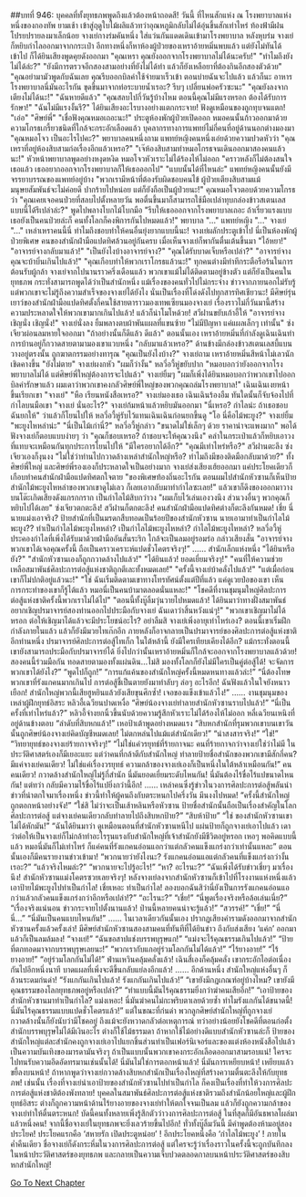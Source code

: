 ##บทที่ 946: บุคคลที่ทั้งยุทธภพพูดถึงแล้วต้องหน้าถอดสี!
วันนี้
ที่ไหนสักแห่ง
ณ โรงพยาบาลแห่งหนึ่งของกองทัพ
ยามเช้า เข้าสู่ฤดูใบไม้ผลิแล้วทว่าอุณหภูมิกลับไม่ได้อุ่นขึ้นสักเท่าไหร่ ท้องฟ้ามีฝนโปรยปรายลงมาเล็กน้อย จางเย่กางร่มคันหนึ่ง ใส่แว่นกันแดดเดินเข้ามาโรงพยาบาล หลังหุบร่ม จางเย่ก็หยิบกำไลออกมาจากกระเป๋า อีกทางหนึ่งก็หาห้องผู้ป่วยของเหราอ้ายหมิ่นพบแล้ว
แต่ยังไม่ทันได้เข้าไป ก็ได้ยินเสียงพูดคุยดังออกมา
"คุณเหรา คุณยังออกจากโรงพยาบาลไม่ได้นะครับ!"
"ทำไมถึงยังไม่ได้ล่ะ?"
"ยังมีการตรวจอีกสองสามอย่างที่ยังไม่ได้ทำ แล้วก็ยังเหลือยาที่ต้องกินอีกสองตัวด้วย"
"คุณอย่ามามัวพูดกับฉันเลย คุณรีบออกบิลค่าใช้จ่ายมาเร็วเข้า ตอนบ่ายฉันจะไปแล้ว แล้วก็นะ อาหารโรงพยาบาลนี่มันอะไรกัน ขุดขึ้นมาจากท่อระบายน้ำเรอะ? รีบๆ เปลี่ยนพ่อครัวซะนะ"
"คุณยังลงจากเตียงไม่ได้นะ!"
"ฉันหายดีแล้ว"
"คุณสลบไปกี่วันรู้บ้างไหม ตอนนี้คุณไม่มีแรงหรอก ต้องได้รับการรักษา!"
"ฉันไม่มีแรงงั้นรึ?"
ได้ยินเสียงอะไรบางอย่างแตกกระจาย!
ฟังดูเหมือนของถูกทุบจนแตก!
"เอ่อ"
"ศิษย์พี่"
"เชื่อฟังคุณหมอเถอะนะ!"
ประตูห้องพักผู้ป่วยเปิดออก หมอคนนั้นก้าวออกมาด้วยความโกรธเกรี้ยวชนิดที่ใกล้จะกระอักเลือดแล้ว
บุคลากรทางการแพทย์ไม่กี่คนที่อยู่ด้านนอกต่างมองมา
"คุณหมอโจว เป็นอะไรไปคะ?" พยาบาลคนหนึ่งถาม
แพทย์หญิงคนหนึ่งเอ่ยด้วยความปวดหัวว่า "คุณเหราที่อยู่ห้องสิบสามก่อเรื่องอีกแล้วเหรอ?"
"เจ๊ห้องสิบสามทำหมอโกรธจนเดินออกมาสองคนแล้วนะ!" หัวหน้าพยาบาลพูดอย่างหงุดหงิด
หมอโจวหัวเราะไม่ได้ร้องไห้ไม่ออก "คราวหลังก็ไม่ต้องสนใจเธอแล้ว เธออยากออกจากโรงพยาบาลก็ให้เธอออกไป"
"แบบนั้นได้ที่ไหนล่ะ" แพทย์หญิงคนนั้นยังมีจรรยาบรรณของแพทย์อยู่บ้าง "พวกเรามีหน้าที่ต้องรับผิดชอบคนไข้ ผู้ป่วยเตียงสิบสามแม้มนุษยสัมพันธ์จะไม่ค่อยดี ปากร้ายไปหน่อย แต่ก็ยังถือเป็นผู้ป่วยนะ!"
คุณหมอโจวตอบด้วยความโกรธว่า "คุณเคยเจอคนป่วยที่สลบไปตั้งหลายวัน พอตื่นขึ้นมาก็สามารถใช้มือเปล่าทุบกล่องข้าวสเตนเลสแบบนี้ได้รึเปล่าล่ะ?" พูดไปพลางโบกไม้โบกมือ "รีบให้เธอออกจากโรงพยาบาลเถอะ ถ้าเรี่ยวแรงแบบเธอยังเป็นคนป่วยล่ะก็ คนทั้งโลกก็คงพิการกันไปหมดแล้ว!"
พยาบาล "..."
แพทย์หญิง "..."
จางเย่ "..."
เหล่าเหราคนนี้นี่ ทำไมถึงชอบทำให้คนอื่นยุ่งยากแบบนี้นะ!
จางเย่ผลักประตูเข้าไป
นี่เป็นห้องพักผู้ป่วยพิเศษ
คนของสำนักฝ่ามือแปดทิศล้วนอยู่กันครบ เมื่อเห็นจางเย่ก็พากันตื่นเต้นขึ้นมา
"ไอ้หยา!"
"อาจารย์จางกลับมาแล้ว!"
"เป็นยังไงบ้างอาจารย์จาง?"
"คุณได้รับบาดเจ็บหรือเปล่า?"
"อาจารย์จาง คุณจะบ้าบิ่นเกินไปแล้ว!"
"คุณเกือบทำให้พวกเราโกรธแล้วนะ!"
ทุกคนต่างมีท่าทีกระตือรือร้นในการต้อนรับผู้กล้า จางเย่จากไปนานราวครึ่งเดือนแล้ว พวกเขาแม้ไม่ได้ติดตามอยู่ข้างตัว แต่ก็ยังเป็นคนในยุทธภพ กระทั่งสามารถพูดได้ว่าเป็นสำนักหนึ่ง แม้เรื่องของคนทั่วไปไม่กระจ่าง ข่าวจากภายนอกไม่รับรู้ แต่พวกเขาจะไม่รู้ถึงความสำเร็จของจางเย่ได้ยังไง นั่นเป็นเรื่องที่โด่งดังไปทุกสารทิศเชียวนะ! มีศิษย์รุ่นเยาว์ของสำนักฝ่ามือแปดทิศตั้งกี่คนใช้สายตาราวมองเทพเซียนมองจางเย่ เรื่องราวไม่กี่วันมานี้สร้างความประหลาดใจให้พวกเขามากเกินไปแล้ว! แล้วก็น่าโมโหด้วย!
สวีฝานขยับเก้าอี้ให้ "อาจารย์จาง เชิญนั่ง เชิญนั่ง!"
จางเย่นั่งลง ยิ้มพลางตบผ้าพันแผลที่แขนซ้าย "ไม่มีปัญหา แค่แผลเล็กๆ เท่านั้น"
ซ่งเจียวผ่อนลมหายใจออกมา "ถ้าอย่างนั้นก็ดีแล้ว ดีแล้ว"
ตอนนั้นเอง เหราอ้ายหมิ่นที่กำลังดูเฉินเฉินทำการบ้านอยู่ก็กวาดสายตามามองเขาแวบหนึ่ง "กลับมาแล้วเหรอ?"
ด้านข้างมีกล่องข้าวสเตนเลสบี้แบนวางอยู่ตรงนั้น ถูกฆาตกรรมอย่างทารุณ
"คุณเป็นยังไงบ้าง?" จางเย่ถาม
เหราอ้ายหมิ่นสีหน้าไม่เลวนัก เชิดคางขึ้น "ยังไม่ตาย"
จางเย่ผงกหัว "ผมก็ว่างั้น"
หลวี่อวี้หู่ขยับปาก "หมอบอกว่ายังออกจากโรงพยาบาลไม่ได้ แต่ศิษย์พี่ใหญ่ต้องการจะไปแล้ว"
จางเย่ยิ้มๆ "ผมก็เพิ่งได้ยินหมอบอกว่าพวกเขาไปออกบิลค่ารักษาแล้ว ผมเดาว่าพวกเขาคงกลัวศิษย์พี่ใหญ่ของพวกคุณถล่มโรงพยาบาล!"
เฉินเฉินเงยหน้าขึ้นเรียกเขา "จางเย่"
"หือ เรียนหนังสือเหรอ?" จางเย่มองเธอ
เฉินเฉินร้องอืม ทันใดนั้นก็จับจ้องไปที่กำไลบนมือเขา "จางเย่ นั่นอะไร?"
จางเย่ก้มหน้าแล้วหยิบมันออกมา "นี่เหรอ? กำไลน่ะ ถ้าเธอชอบฉันยกให้" ว่าแล้วก็โยนไปให้
หลวี่อวี้หู่รับไว้แทนเฉินเฉินก่อนยกขึ้นดู "โอ นี่คือไม้พะยูง?"
จางเย่ยิ้ม "พะยูงไหหลำน่ะ"
"นี่เป็นไม้เก่านี่?" หลวี่อวี้หู่กล่าว "ขนาดไม่ใช่เล็กๆ ด้วย ราคาน่าจะแพงมาก"
พอได้ฟังจางเย่ก็ตอบแบบง่ายๆ ว่า "คุณก็ชอบเหรอ? ถ้าชอบจะให้คุณวงนึง" คลำในกระเป๋าแล้วก็หยิบเอาวงที่แทบจะเหมือนกันทุกประการโยนไปให้ "มีใครอยากได้อีก?"
"คุณมีเท่าไหร่หรือ?" สวีฝานตะลึง
ซ่งเจียวเองก็งุนงง "ไม่ใช่ว่าท่านไปกวาดล้างเหล่าสำนักใหญ่หรือ? ทำไมถึงมีของติดมือกลับมาด้วย?"
ทั้งศิษย์พี่ใหญ่ และศิษย์พี่รองเองก็ประหลาดใจเป็นอย่างมาก
จางเย่ส่งเสียงเฮ้ยออกมา แค่ประโยคเดียวก็เกือบทำคนสำนักฝ่ามือแปดทิศตกใจตาย "ของพิเศษท้องถิ่นอะไรกัน ตอนผมไปสำนักหัวซานก็เห็นป้ายสำนักไม้พะยูงไหหลำของพวกเขาดูไม่เลว ก็เลยเอากลับมาทำกำไลซะเลย!" แล้วเขาก็ดึงของออกมาวางบนโต๊ะเกิดเสียงดังแกรกกราก เป็นกำไลไม้สิบกว่าวง "ผมเก็บไว้เล่นเองวงนึง ส่วนวงอื่นๆ พวกคุณก็หยิบไปได้เลย"
ซ่งเจียวตกตะลึง!
สวีฝานก็ตกตะลึง!
คนสำนักฝ่ามือแปดทิศต่างก็ตะลึงกันหมด!
เชี่ย นี่นายแม่งเอาจริง?
ป้ายสำนักที่เป็นมรดกสืบทอดเป็นร้อยปีของสำนักหัวซาน นายเอามาทำเป็นกำไลไม้พะยูง??
ทำเป็นกำไลไม้พะยูงไหหลำ?
เป็นกำไลไม้พะยูงไหหลำ?
กำไลไม้พะยูงไหหลำ?
หลวี่อวี้หู่ประคองกำไลที่เพิ่งได้รับมาด้วยฝ่ามืออันสั่นระริก ใกล้จะเป็นลมอยู่รอมร่อ กล่าวเสียงสั่น "อาจารย์จาง พวกเขาได้เจอคุณครั้งนี้ ถือเป็นคราวเคราะห์แปดชั่วโคตรจริงๆ!”
……
สำนักเล็กแห่งหนึ่ง
"ได้ยินหรือยัง?"
"สำนักหัวซานเองก็ถูกกวาดล้างไปแล้ว!"
"ได้ยินแล้ว! ยอดเยี่ยมจริงๆ!"
"คนที่ให้ความช่วยเหลือสมาพันธ์ศิลปะการต่อสู้แห่งชาติถูกตีเละทั้งหมดเลย!"
"ครั้งนี้จางเย่บ้าคลั่งไปแล้ว!"
"แต่เมื่อก่อนเขาก็ไม่ปกติอยู่แล้วนะ!"
"ใช่ ฉันเริ่มติดตามเขาทางโทรทัศน์ตั้งแต่ปีที่แล้ว แค่ดูเวยป๋อของเขา เห็นการกระทำของเขาก็รู้ได้แล้ว หมอนี่เป็นคนบ้ามาตลอดนั่นแหละ!"
"โชคดีที่งานชุมนุมใหญ่ศิลปะการต่อสู้แห่งชาติครั้งนี้พวกเราไม่ได้ไป"
"ตอนนี้ทั้งบู๊ลิ้มวุ่นวายไปหมดแล้ว! ได้ยินมาว่าทางฝั่งสมาพันธ์อยากเชิญปรมาจารย์สองท่านออกไปประมือกับจางเย่ ฉันเดาว่าสิ้นหวังแน่ๆ!"
"พวกเขาเชิญมาไม่ได้หรอก ต่อให้เชิญมาได้แล้วจะมีประโยชน์อะไร? อย่าลืมสิ จางเย่เพิ่งอายุเท่าไหร่เอง? ตอนนี้เขาเริ่มฝึกกำลังภายในแล้ว แล้วก็ยังมีมวยไทเก๊กอีก ภายหลังก็อาจกลายเป็นปรมาจารย์ของศิลปะการต่อสู้แห่งชาติอีกท่านหนึ่ง ปรมาจารย์ศิลปะการต่อสู้ไทเก็ก ในใต้หล้านี้ ยังมีใครเทียบเคียงได้อีก? แม้กระทั่งตอนนี้เขายังสามารถประมือกับปรมาจารย์ได้ ยิ่งไปกว่านั้นเหราอ้ายหมิ่นก็ใกล้จะออกจากโรงพยาบาลแล้วด้วย! สองคนนี้ร่วมมือกัน ทอดสายตามองทั้งแผ่นดิน...ไม่สิ มองทั้งโลกก็ยังไม่มีใครเป็นคู่ต่อสู้ได้! จะจัดการพวกเขาได้ยังไง?”
“พูดไปก็ถูก!”
“การแก้แค้นของสำนักใหญ่ครั้งนี้หมดหนทางแล้วล่ะ!”
“นี่ต้องโทษพวกเขาที่รังแกคนมากเกินไป การต่อสู้ชี้เป็นตายยังมาทำลับๆ ล่อๆ อะไรอีก! ฉันฟังแล้วในใจยังหนาวเยือก! สำนักใหญ่พวกนี้เสียฮูหยินแล้วยังเสียขุนศึกซ้ำ! เจอของแข็งเข้าแล้วไง!”
……
งานชุมนุมของเหล่าผู้ฝึกยุทธ์อิสระ
หลิวอี้เฉวียนปาดเหงื่อ “ศิษย์น้องจางเย่ทำลายสำนักหัวซานราบไปแล้ว!”
“นี่เป็นครั้งที่เท่าไหร่แล้ว?” หลิวอี้จ่างยกนิ้วขึ้นนับด้วยความรู้สึกหัวเราะไม่ได้ร้องไห้ไม่ออก
หลี่เฉวียนเหนิงที่อยู่ด้านข้างตอบ “ลำดับที่สิบหกแล้ว!”
เหอป้าเต้าพูดอย่างหมดแรง “สิบหกสำนักที่รุมพวกเขาบนเขาวันนั้นถูกศิษย์น้องจางเย่คิดบัญชีหมดเลย! ไม่ตกหล่นไปแม้แต่สำนักเดียว!”
“น่าสงสารจริง!”
“ใช่!”
“วิทยายุทธ์ของจางเย่ร้ายกาจจริงๆ!”
“ไม่ใช่แค่วรยุทธ์ที่ร้ายกาจนะ คนที่ร้ายกาจกว่าจางเย่ใช่ว่าไม่มี ในประวัติศาสตร์เองก็มีเยอะแยะ แต่ว่าคนที่กล้าตีกับสำนักใหญ่ ทำลายป้ายชื่อสำนักของพวกเขามีสักกี่คน? มีแค่จางเย่คนเดียว! ไม่ใช่แค่เรื่องวรยุทธ์ ความกล้าของจางเย่เองก็เป็นหนึ่งในใต้หล้าเหมือนกัน!”
คนคนเดียว!
กวาดล้างสำนักใหญ่ไม่รู้กี่สำนัก
นี่มันยอดเยี่ยมระดับไหนกัน!
นี่มันต้องไร้ขื่อไร้แปขนาดไหนกัน!
แต่ทว่า กลับมีความไร้ขื่อไร้แปยิ่งกว่านี้อีก!
……
เหล่าคนซึ่งรู้ข่าวในวงการศิลปะการต่อสู้พลันนำข่าวที่น่าตกใจมาเรื่องหนึ่ง ข่าวนี้ทำให้ผู้คนถึงกับตระหนกไปครึ่งวัน มึนงงไปหมด!
“ครั้งนี้สำนักใหญ่ถูกตอกหน้าอย่างจัง!”
“ใช่สิ ไม่ว่าจะเป็นเส้าหลินหรือหัวซาน ป้ายชื่อสำนักนั้นถือเป็นเรื่องสำคัญในโลกศิลปะการต่อสู้ แต่จางเย่คนเดียวกลับทำลายไปถึงสิบหกป้าย?”
“สิบห้าป้าย”
“ใช่ ของสำนักหัวซานเขาไม่ได้หักมัน!”
“ฉันได้ยินมาว่า ดูเหมือนตอนที่สำนักหัวซานหนีไป แผ่นป้ายก็ถูกจางเย่เอาไปแล้ว เดาว่าต่อให้เป็นจางเย่ก็ไม่กล้าทำอะไรรุนแรงกับสำนักใหญ่ที่เจ้าสำนักยังมีชีวิตอยู่หรอก เหอๆ พอคิดแบบนี้แล้ว หมอนี่มันก็ไม่เท่าไหร่ ก็แค่คนที่รังแกคนอ่อนแอกว่าแต่กลัวคนแข็งแกร่งกว่าเท่านั้นแหละ”
ตอนนั้นเองก็มีคนรายงานข่าวเข้ามา!
“พวกนายว่ายังไงนะ? รังแกคนอ่อนแอแต่กลัวคนที่แข็งแกร่งกว่างั้นเรอะ?”
“แล้วจริงไหมล่ะ?”
“พวกนายจะไปรู้อะไร!”
“หา? อะไรนะ?”
“ฉันเพิ่งได้รับข่าวเชี่ยๆ มาเรื่องนึง! สำนักหัวซานแม่งโคตรซวยเลยจริงๆ! หลังจางเย่ลงจากสำนักหัวซานก็เข้าไปที่โรงงานแห่งหนึ่งแล้วเอาป้ายไม้พะยูงไปทำเป็นกำไล! เชี่ยเหอะ ทำเป็นกำไล! ลองบอกฉันสิว่านี่ยังเป็นการรังแกคนอ่อนแอกว่าแล้วกลัวคนแข็งแกร่งกว่าอีกหรือเปล่า!?”
“อะไรนะ?”
“เชี่ย!”
“นี่พูดเรื่องจริงหรือล้อเล่นเนี่ย?”
“เรื่องจริงแน่นอน ข่าวกระจายไปตั้งนานแล้ว! ป่านนี้หลายคนน่าจะรู้แล้ว!”
“สวรรค์!”
“เชี่ย!”
“นี่ นี่…”
“นี่มันเป็นคนแบบไหนกัน!”
……
ในเวลาเดียวกันนั้นเอง
ปรากฏเสียงคำรามดังออกมาจากสำนักหัวซานครั้งแล้วครั้งเล่า!
มีศิษย์สำนักหัวซานสองสามคนที่ทันทีที่ได้ยินข่าว ถึงกับส่งเสียง ‘แค่ก’ ออกมาแล้วก็เป็นลมล้มลง!
“จางเย่!”
“ฉันขอสาปแช่งบรรพบุรุษแก!”
“แม่งจะไร้คุณธรรมเกินไปแล้ว!”
“ป้ายที่ตกทอดมาจากบรรพบุรุษเลยนะ!”
“พวกเรากับแกอยู่ร่วมโลกกันไม่ได้แล้ว!”
“ไร้ยางอาย!”
“ไร้ยางอาย!”
“อยู่ร่วมโลกกันไม่ได้!”
ฟ่านเหวินคลุ้มคลั่งแล้ว!
เฉินสี่เองก็คลุ้มคลั่ง เขากระอักไอต่อเนื่องกันไปอีกหนึ่งนาที บาดแผลที่เพิ่งจะดีขึ้นกลับแย่ลงอีกแล้ว!
……
อีกด้านหนึ่ง
สำนักใหญ่แห่งอื่นๆ ก็ล้วนระดมก่นด่า!
“รังแกกันเกินไปแล้ว! รังแกกันเกินไปแล้ว!”
“เขายังมีกฎเกณฑ์อยู่บ้างไหม? เขายังมีคุณธรรมของโลกยุทธภพอยู่หรือเปล่า?”
“ทำแบบนี้มันไร้คุณธรรมยิ่งกว่าฆ่าคนเสียอีก!”
“เอาป้ายของสำนักหัวซานมาทำเป็นกำไล? แม่งเหอะ! นี่มันฆ่าคนไม่กะพริบตาเลยด้วยซ้ำ ทำไมรังแกกันได้ขนาดนี้! นี่มันไร้คุณธรรมแบบแปดชั่วโคตรแล้ว!”
แต่ในขณะที่ก่นด่า พวกลูกศิษย์สำนักใหญ่ที่ถูกจางเย่กวาดล้างนั้นก็ยังนับว่ามีโชคอยู่ ถึงแม้จะยังหวาดกลัวต่อเหตุการณ์ ทว่าอย่างน้อยยังโชคดีที่ตอนก่อตั้งสำนักบรรพบุรุษไม่ได้มีเงินอะไร ต่างก็ใช้ไม้ธรรมดา ถ้าหากใช้ไม้อย่างดีแบบสำนักหัวซานล่ะก็ ป้ายของสำนักใหญ่แต่ละสำนักคงถูกจางเย่เอาไปแยกชิ้นส่วนทำเป็นเฟอร์นิเจอร์และของแต่งห้องหนังสือไปแล้ว เป็นความบันเทิงของมารดามันจริงๆ ถ้าเป็นแบบนั้นพวกเขาคงกระอักเลือดออกมาสามรอบแน่! ใครจะไปทนรับความอึดอัดทรมานเช่นนั้นได้!
นี่มันไม่ใช่การตอกหน้าแล้ว!
นี่มันการเหยียบหน้า!
เหยียบแล้วขยี้ลงบนหน้า!
ถ้าหากพูดว่าจางเย่กวาดล้างสิบหกสำนักเป็นเรื่องใหญ่ที่สร้างความตื่นตะลึงให้กับยุทธภพ!
เช่นนั้น เรื่องที่จางเย่นำเอาป้ายของสำนักหัวซานไปทำเป็นกำไล ก็คงเป็นเรื่องที่ทำให้วงการศิลปะการต่อสู้แห่งชาติต้องพังทลาย! บุคคลในสมาพันธ์ศิลปะการต่อสู้แห่งชาติรวมถึงสำนักน้อยใหญ่และผู้ฝึกยุทธ์อิสระ ต่างก็ถูกความหน้าด้านไร้ยางอายของจางเย่ทำให้ตกใจจนเป็นลม แล้วก็ยังถูกความกล้าของจางเย่ทำให้ตื่นตระหนก! บัดนี้คนทั้งหลายเพิ่งรู้สึกตัวว่าวงการศิลปะการต่อสู้ ในที่สุดก็มีอันธพาลโผล่มาแล้วหนึ่งคน!
จากนี้ชื่อจางเย่ในยุทธภพจะยิ่งเลวร้ายขึ้นไปอีก!
ทั่วทั้งบู๊ลิ้มวันนี้ มีคำพูดต้องห้ามอยู่สองประโยค!
ประโยคแรกคือ ‘สหายรัก เปิดประตูหน่อย’ !
อีกประโยคหนึ่งคือ ‘กำไลไม้พะยูง’ !
ภายในค่ำคืนเดียว ชื่อจางเย่ก็ดังกระหึ่มในวงการศิลปะการต่อสู้ แต่ใครจะรู้ว่าเรื่องราวในครั้งนี้จะถูกบันทึกลงในหน้าประวัติศาสตร์ของยุทธภพ และกลายเป็นความเจ็บปวดตลอดกาลบนหน้าประวัติศาสตร์ของสิบหกสำนักใหญ่!


[Go To Next Chapter]( ./47.md)